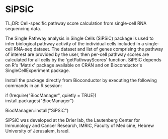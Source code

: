 # SiPSiC
TL;DR: Cell-specific pathway score calculation from single-cell RNA sequencing data.

The Single Pathway analysis in Single Cells (SiPSiC) package is used to infer biological pathway activity of the individual cells included in a single-cell RNA-seq dataset. 
The dataset and list of genes comprising the pathway of interest are provided by the user, then per-cell pathway scores are calculated for all cells by the 'getPathwayScores' function.
SiPSiC depends on R's 'Matrix' package available on CRAN and on Bioconductor's SingleCellExperiment package.

Install the package directly from Bioconductor by executing the following commands in an R session:

if (!require("BiocManager", quietly = TRUE))
    install.packages("BiocManager")

BiocManager::install("SiPSiC")

SiPSiC was developed at the Drier lab, the Lautenberg Center for Immunology and Cancer Research, IMRIC, Faculty of Medicine, Hebrew University of Jerusalem, Israel.
